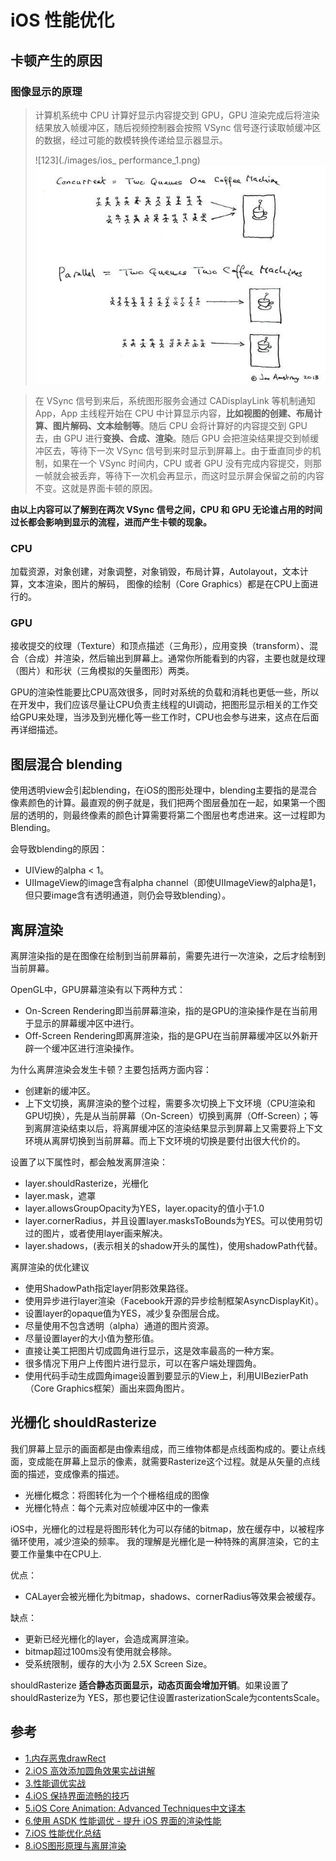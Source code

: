 # iOS 性能优化
## 卡顿产生的原因
### 图像显示的原理
> 计算机系统中 CPU 计算好显示内容提交到 GPU，GPU 渲染完成后将渲染结果放入帧缓冲区，随后视频控制器会按照 VSync 信号逐行读取帧缓冲区的数据，经过可能的数模转换传递给显示器显示。
>
>![123](./images/ios_ performance_1.png)
![图片来自Erlang 之父 Joe Armstrong](./images/gcd_1.jpg)

>
>在 VSync 信号到来后，系统图形服务会通过 CADisplayLink 等机制通知 App，App 主线程开始在 CPU 中计算显示内容，**比如视图的创建、布局计算、图片解码、文本绘制等**。随后 CPU 会将计算好的内容提交到 GPU 去，由 GPU 进行**变换、合成、渲染**。随后 GPU 会把渲染结果提交到帧缓冲区去，等待下一次 VSync 信号到来时显示到屏幕上。由于垂直同步的机制，如果在一个 VSync 时间内，CPU 或者 GPU 没有完成内容提交，则那一帧就会被丢弃，等待下一次机会再显示，而这时显示屏会保留之前的内容不变。这就是界面卡顿的原因。
>

**由以上内容可以了解到在两次 VSync 信号之间，CPU 和 GPU 无论谁占用的时间过长都会影响到显示的流程，进而产生卡顿的现象。**
### CPU

加载资源，对象创建，对象调整，对象销毁，布局计算，Autolayout，文本计算，文本渲染，图片的解码， 图像的绘制（Core Graphics）都是在CPU上面进行的。
### GPU
接收提交的纹理（Texture）和顶点描述（三角形），应用变换（transform）、混合（合成）并渲染，然后输出到屏幕上。通常你所能看到的内容，主要也就是纹理（图片）和形状（三角模拟的矢量图形）两类。

GPU的渲染性能要比CPU高效很多，同时对系统的负载和消耗也更低一些，所以在开发中，我们应该尽量让CPU负责主线程的UI调动，把图形显示相关的工作交给GPU来处理，当涉及到光栅化等一些工作时，CPU也会参与进来，这点在后面再详细描述。


## 图层混合 blending

使用透明view会引起blending，在iOS的图形处理中，blending主要指的是混合像素颜色的计算。最直观的例子就是，我们把两个图层叠加在一起，如果第一个图层的透明的，则最终像素的颜色计算需要将第二个图层也考虑进来。这一过程即为Blending。

会导致blending的原因：

- UIView的alpha < 1。
- UIImageView的image含有alpha channel（即使UIImageView的alpha是1，但只要image含有透明通道，则仍会导致blending）。

## 离屏渲染
离屏渲染指的是在图像在绘制到当前屏幕前，需要先进行一次渲染，之后才绘制到当前屏幕。

OpenGL中，GPU屏幕渲染有以下两种方式：

- On-Screen Rendering即当前屏幕渲染，指的是GPU的渲染操作是在当前用于显示的屏幕缓冲区中进行。
- Off-Screen Rendering即离屏渲染，指的是GPU在当前屏幕缓冲区以外新开辟一个缓冲区进行渲染操作。

为什么离屏渲染会发生卡顿？主要包括两方面内容：

- 创建新的缓冲区。
- 上下文切换，离屏渲染的整个过程，需要多次切换上下文环境（CPU渲染和GPU切换），先是从当前屏幕（On-Screen）切换到离屏（Off-Screen）；等到离屏渲染结束以后，将离屏缓冲区的渲染结果显示到屏幕上又需要将上下文环境从离屏切换到当前屏幕。而上下文环境的切换是要付出很大代价的。

设置了以下属性时，都会触发离屏渲染：

- layer.shouldRasterize，光栅化
- layer.mask，遮罩
- layer.allowsGroupOpacity为YES，layer.opacity的值小于1.0
- layer.cornerRadius，并且设置layer.masksToBounds为YES。可以使用剪切过的图片，或者使用layer画来解决。
- layer.shadows，(表示相关的shadow开头的属性)，使用shadowPath代替。

离屏渲染的优化建议

- 使用ShadowPath指定layer阴影效果路径。
- 使用异步进行layer渲染（Facebook开源的异步绘制框架AsyncDisplayKit）。
- 设置layer的opaque值为YES，减少复杂图层合成。
- 尽量使用不包含透明（alpha）通道的图片资源。
- 尽量设置layer的大小值为整形值。
- 直接让美工把图片切成圆角进行显示，这是效率最高的一种方案。
- 很多情况下用户上传图片进行显示，可以在客户端处理圆角。
- 使用代码手动生成圆角image设置到要显示的View上，利用UIBezierPath（Core Graphics框架）画出来圆角图片。

## 光栅化 shouldRasterize
我们屏幕上显示的画面都是由像素组成，而三维物体都是点线面构成的。要让点线面，变成能在屏幕上显示的像素，就需要Rasterize这个过程。就是从矢量的点线面的描述，变成像素的描述。

- 光栅化概念：将图转化为一个个栅格组成的图像
- 光栅化特点：每个元素对应帧缓冲区中的一像素

iOS中，光栅化的过程是将图形转化为可以存储的bitmap，放在缓存中，以被程序循环使用，减少渲染的频率。
我的理解是光栅化是一种特殊的离屏渲染，它的主要工作量集中在CPU上.

优点：

- CALayer会被光栅化为bitmap，shadows、cornerRadius等效果会被缓存。

缺点：

- 更新已经光栅化的layer，会造成离屏渲染。
- bitmap超过100ms没有使用就会移除。
- 受系统限制，缓存的大小为 2.5X Screen Size。

shouldRasterize **适合静态页面显示，动态页面会增加开销**。如果设置了shouldRasterize为 YES，那也要记住设置rasterizationScale为contentsScale。


## 参考
- [1.内存恶鬼drawRect](http://bihongbo.com/2016/01/03/memoryGhostdrawRect/)
- [2.iOS 高效添加圆角效果实战讲解 ](https://bestswifter.com/efficient-rounded-corner/)
- [3.性能调优实战](https://bestswifter.com/uikitxing-neng-diao-you-shi-zhan-jiang-jie/)
- [4.iOS 保持界面流畅的技巧](https://blog.ibireme.com/2015/11/12/smooth_user_interfaces_for_ios/)
- [5.iOS Core Animation: Advanced Techniques中文译本](https://zsisme.gitbooks.io/ios-/content/chapter1/layer-capabilities.html)
- [6.使用 ASDK 性能调优 - 提升 iOS 界面的渲染性能](https://draveness.me/asdk-rendering)
- [7.iOS 性能优化总结](https://juejin.im/post/5ace078cf265da23994ee493)
- [8.iOS图形原理与离屏渲染](http://sonnewilling.com/blog/2016/10/19/iostu-xing-yuan-li-yu-chi-ping-xuan-ran/#anchor1.1)

